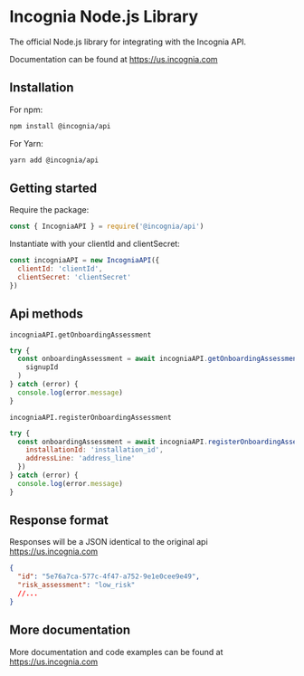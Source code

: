 # Incognia Node.js Library

The official Node.js library for integrating with the Incognia API.

Documentation can be found at <https://us.incognia.com>

## Installation

For npm:

```sh
npm install @incognia/api
```

For Yarn:

```sh
yarn add @incognia/api
```

## Getting started

Require the package:

```js
const { IncogniaAPI } = require('@incognia/api')
```

Instantiate with your clientId and clientSecret:

```js
const incogniaAPI = new IncogniaAPI({
  clientId: 'clientId',
  clientSecret: 'clientSecret'
})
```

## Api methods

`incogniaAPI.getOnboardingAssessment`

```js
try {
  const onboardingAssessment = await incogniaAPI.getOnboardingAssessment(
    signupId
  )
} catch (error) {
  console.log(error.message)
}
```

`incogniaAPI.registerOnboardingAssessment`

```js
try {
  const onboardingAssessment = await incogniaAPI.registerOnboardingAssessment({
    installationId: 'installation_id',
    addressLine: 'address_line'
  })
} catch (error) {
  console.log(error.message)
}
```

## Response format

Responses will be a JSON identical to the original api <https://us.incognia.com>

```json
{
  "id": "5e76a7ca-577c-4f47-a752-9e1e0cee9e49",
  "risk_assessment": "low_risk"
  //...
}
```

## More documentation

More documentation and code examples can be found at <https://us.incognia.com>
